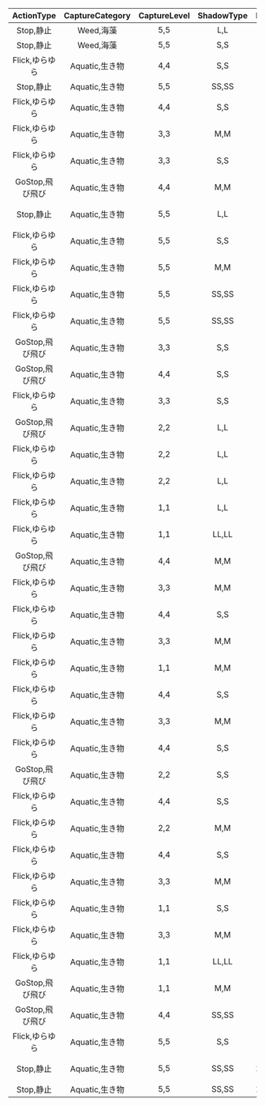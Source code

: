 | ActionType | CaptureCategory | CaptureLevel | ShadowType | ItemID | OpenRecordNum | UniqueID | DebugName | Label | ResName | ResNameMuseum |
|:--:|:--:|:--:|:--:|:--:|:--:|:--:|:--:|:--:|:--:|:--:|
| Stop,静止 | Weed,海藻 | 5,5 | L,L | 2620 | 0 | 0 | 'ワカメ' | 'Wakame' | 'DiveFishWakame' | 'DiveFishWakameMuseum' | 
| Stop,静止 | Weed,海藻 | 5,5 | S,S | 2830 | 0 | 34 | 'ウミブドウ' | 'Umibudou' | 'DiveFishUmibudou' | 'DiveFishUmibudouMuseum' | 
| Flick,ゆらゆら | Aquatic,生き物 | 4,4 | S,S | 2831 | 0 | 9 | 'ウニ' | 'Uni' | 'DiveFishUni' | 'DiveFishUni' | 
| Stop,静止 | Aquatic,生き物 | 5,5 | SS,SS | 2832 | 0 | 35 | 'フジツボ' | 'Fujitsubo' | 'DiveFishFujitsubo' | 'DiveFishFujitsuboMuseum' | 
| Flick,ゆらゆら | Aquatic,生き物 | 4,4 | S,S | 2834 | 0 | 30 | 'サザエ' | 'Sazae' | 'DiveFishSazae' | 'DiveFishSazae' | 
| Flick,ゆらゆら | Aquatic,生き物 | 3,3 | M,M | 2835 | 20 | 13 | 'アワビ' | 'Awabi' | 'DiveFishAwabi' | 'DiveFishAwabi' | 
| Flick,ゆらゆら | Aquatic,生き物 | 3,3 | S,S | 2838 | 20 | 16 | 'アコヤガイ' | 'Akoyagai' | 'DiveFishAkoyagai' | 'DiveFishAkoyagaiMuseum' | 
| GoStop,飛び飛び | Aquatic,生き物 | 4,4 | M,M | 2839 | 5 | 8 | 'ホタテ' | 'Hotate' | 'DiveFishHotate' | 'DiveFishHotate' | 
| Stop,静止 | Aquatic,生き物 | 5,5 | L,L | 2840 | 0 | 17 | 'イソギンチャク' | 'Isogintyaku' | 'DiveFishIsogintyaku' | 'DiveFishIsogintyakuMuseum' | 
| Flick,ゆらゆら | Aquatic,生き物 | 5,5 | S,S | 2841 | 0 | 4 | 'ヒトデ' | 'Hitode' | 'DiveFishHitode' | 'DiveFishHitode' | 
| Flick,ゆらゆら | Aquatic,生き物 | 5,5 | M,M | 2842 | 0 | 15 | 'ナマコ' | 'Namako' | 'DiveFishNamako' | 'DiveFishNamako' | 
| Flick,ゆらゆら | Aquatic,生き物 | 5,5 | SS,SS | 2843 | 0 | 31 | 'ウミウシ' | 'Umiushi' | 'DiveFishUmiushi' | 'DiveFishUmiushi' | 
| Flick,ゆらゆら | Aquatic,生き物 | 5,5 | SS,SS | 2844 | 0 | 33 | 'ヒラムシ' | 'Hiramushi' | 'DiveFishHiramushi' | 'DiveFishHiramushi' | 
| GoStop,飛び飛び | Aquatic,生き物 | 3,3 | S,S | 2845 | 20 | 6 | 'シャコ' | 'Syako' | 'DiveFishSyako' | 'DiveFishSyako' | 
| GoStop,飛び飛び | Aquatic,生き物 | 4,4 | S,S | 2846 | 0 | 29 | 'アマエビ' | 'Amaebi' | 'DiveFishAmaebi' | 'DiveFishAmaebi' | 
| Flick,ゆらゆら | Aquatic,生き物 | 3,3 | S,S | 2847 | 20 | 28 | 'クルマエビ' | 'Kurumaebi' | 'DiveFishKurumaebi' | 'DiveFishKurumaebi' | 
| GoStop,飛び飛び | Aquatic,生き物 | 2,2 | L,L | 2848 | 40 | 5 | 'イセエビ' | 'Iseebi' | 'DiveFishIseebi' | 'DiveFishIseebi' | 
| Flick,ゆらゆら | Aquatic,生き物 | 2,2 | L,L | 2849 | 40 | 1 | 'ロブスター' | 'Lobster' | 'DiveFishLobster' | 'DiveFishLobster' | 
| Flick,ゆらゆら | Aquatic,生き物 | 2,2 | L,L | 2850 | 40 | 27 | 'ズワイガニ' | 'Zuwaigani' | 'DiveFishZuwaigani' | 'DiveFishZuwaiganiMuseum' | 
| Flick,ゆらゆら | Aquatic,生き物 | 1,1 | L,L | 2852 | 80 | 10 | 'タラバガニ' | 'Tarabagani' | 'DiveFishTarabagani' | 'DiveFishTarabagani' | 
| Flick,ゆらゆら | Aquatic,生き物 | 1,1 | LL,LL | 2853 | 80 | 7 | 'タカアシガニ' | 'Takaashigani' | 'DiveFishTakaashigani' | 'DiveFishTakaashigani' | 
| GoStop,飛び飛び | Aquatic,生き物 | 4,4 | M,M | 2854 | 0 | 11 | 'タコ' | 'Tako' | 'DiveFishTako' | 'DiveFishTakoMuseum' | 
| Flick,ゆらゆら | Aquatic,生き物 | 3,3 | M,M | 2857 | 20 | 2 | 'カブトガニ' | 'Kabutogani' | 'DiveFishKabutogani' | 'DiveFishKabutogani' | 
| Flick,ゆらゆら | Aquatic,生き物 | 4,4 | S,S | 2855 | 0 | 32 | 'チンアナゴ' | 'Chinanago' | 'DiveFishChinanago' | 'DiveFishChinanagoMuseum' | 
| Flick,ゆらゆら | Aquatic,生き物 | 3,3 | M,M | 2856 | 20 | 3 | 'オウムガイ' | 'Oumugai' | 'DiveFishOumugai' | 'DiveFishOumugai' | 
| Flick,ゆらゆら | Aquatic,生き物 | 1,1 | M,M | 2858 | 80 | 12 | 'ダイオウグソクムシ' | 'Daiougusokumushi' | 'DiveFishDaiougusokumushi' | 'DiveFishDaiougusokumushi' | 
| Flick,ゆらゆら | Aquatic,生き物 | 4,4 | S,S | 2833 | 0 | 14 | 'オイスター' | 'Oyster' | 'DiveFishOyster' | 'DiveFishOysterMuseum' | 
| Flick,ゆらゆら | Aquatic,生き物 | 3,3 | M,M | 7191 | 20 | 38 | 'ガザミ' | 'Gazami' | 'DiveFishGazami' | 'DiveFishGazami' | 
| Flick,ゆらゆら | Aquatic,生き物 | 4,4 | S,S | 7228 | 0 | 42 | 'ホヤ' | 'Hoya' | 'DiveFishHoya' | 'DiveFishHoya' | 
| GoStop,飛び飛び | Aquatic,生き物 | 2,2 | S,S | 7252 | 40 | 45 | 'メンダコ' | 'Mendako' | 'DiveFishMendako' | 'DiveFishMendako' | 
| Flick,ゆらゆら | Aquatic,生き物 | 4,4 | S,S | 7278 | 0 | 48 | 'バイガイ' | 'Baigai' | 'DiveFishBaigai' | 'DiveFishBaigai' | 
| Flick,ゆらゆら | Aquatic,生き物 | 2,2 | M,M | 7318 | 40 | 52 | 'カイロウドウケツ' | 'Kairoudouketsu' | 'DiveFishKairoudouketsu' | 'DiveFishKairoudouketsu' | 
| Flick,ゆらゆら | Aquatic,生き物 | 4,4 | S,S | 7411 | 0 | 53 | 'ムールガイ' | 'Muhrugai' | 'DiveFishMuhrugai' | 'DiveFishMuhrugaiMuseum' | 
| Flick,ゆらゆら | Aquatic,生き物 | 3,3 | M,M | 7308 | 20 | 51 | 'ダンジネスクラブ' | 'DungenessCrab' | 'DiveFishDungenessCrab' | 'DiveFishDungenessCrab' | 
| Flick,ゆらゆら | Aquatic,生き物 | 1,1 | S,S | 7303 | 80 | 49 | 'センジュナマコ' | 'Senjunamako' | 'DiveFishSenjunamako' | 'DiveFishSenjunamako' | 
| Flick,ゆらゆら | Aquatic,生き物 | 3,3 | M,M | 7267 | 20 | 47 | 'パイプウニ' | 'Paipuuni' | 'DiveFishPaipuuni' | 'DiveFishPaipuuni' | 
| Flick,ゆらゆら | Aquatic,生き物 | 1,1 | LL,LL | 7214 | 80 | 41 | 'オオシャコガイ' | 'Shakogai' | 'DiveFishShakogai' | 'DiveFishShakogai' | 
| GoStop,飛び飛び | Aquatic,生き物 | 1,1 | M,M | 7203 | 80 | 39 | 'コウモリダコ' | 'Koumoridako' | 'DiveFishKoumoridako' | 'DiveFishKoumoridako' | 
| GoStop,飛び飛び | Aquatic,生き物 | 4,4 | SS,SS | 6920 | 0 | 36 | 'ホタルイカ' | 'Hotaruika' | 'DiveFishHotaruika' | 'DiveFishHotaruikaMuseum' | 
| Flick,ゆらゆら | Aquatic,生き物 | 5,5 | S,S | 7245 | 0 | 44 | 'ミズクラゲ' | 'Mizukurage' | 'DiveFishMizukurage' | 'DiveFishMizukurageMuseum' | 
| Stop,静止 | Aquatic,生き物 | 5,5 | SS,SS | 13105 | 0 | 54 | 'かいぞくせんのパーツ' | 'GulBQuestItem' | '' | 'cvrt_fsh_aji' | 
| Stop,静止 | Aquatic,生き物 | 5,5 | SS,SS | 12968 | 0 | 55 | 'しんじゅ' | 'Pearl' | 'UnitIconPearl' | 'cvrt_fsh_aji' | 
